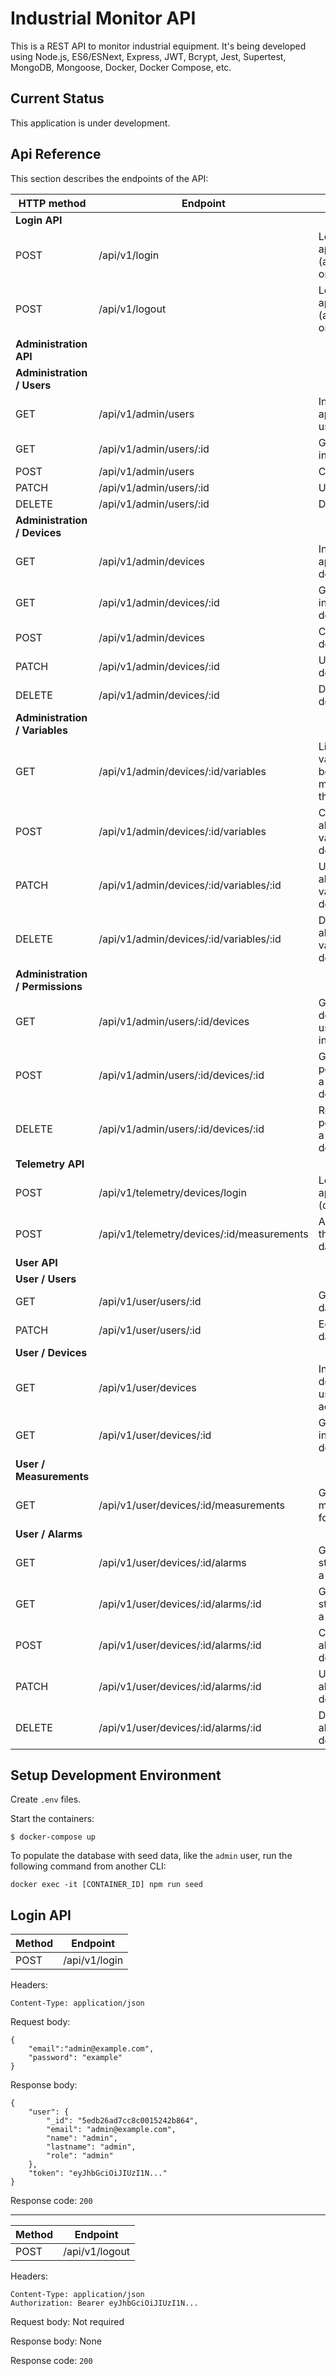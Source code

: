 # Industrial Monitor API
This is a REST API to monitor industrial equipment. It's being developed using Node.js, ES6/ESNext, Express, JWT, Bcrypt, Jest, Supertest, MongoDB, Mongoose, Docker, Docker Compose, etc.

## Current Status
This application is under development.

## Api Reference
This section describes the endpoints of the API:

|HTTP method|Endpoint|Description|Implemented|
|---|---|---|---|
|**Login API**|
|POST|/api/v1/login|Login to the application (administrator or user)|Yes|
|POST|/api/v1/logout|Logout of the application (administrator or user)|Yes|
|**Administration API**|
|**Administration / Users**|
|GET|/api/v1/admin/users|Index the application users|No|
|GET|/api/v1/admin/users/:id|Get an individual user|No|
|POST|/api/v1/admin/users|Create a user|No|
|PATCH|/api/v1/admin/users/:id|Update a user|No|
|DELETE|/api/v1/admin/users/:id|Delete a user|No|
|**Administration / Devices**|
|GET|/api/v1/admin/devices|Index the application devices|No|
|GET|/api/v1/admin/devices/:id|Get an individual device|No|
|POST|/api/v1/admin/devices|Create a device|No|
|PATCH|/api/v1/admin/devices/:id|Update a device|No|
|DELETE|/api/v1/admin/devices/:id|Delete a device|No|
|**Administration / Variables**|
|GET|/api/v1/admin/devices/:id/variables|List the variables being monitored in this device|No|
|POST|/api/v1/admin/devices/:id/variables|Create an allowed variable in this device|No|
|PATCH|/api/v1/admin/devices/:id/variables/:id|Update an allowed variable in this device|No|
|DELETE|/api/v1/admin/devices/:id/variables/:id|Delete an allowed variable in this device|No|
|**Administration / Permissions**|
|GET|/api/v1/admin/users/:id/devices|Get the devices that a user can interact with|No|
|POST|/api/v1/admin/users/:id/devices/:id|Give permission to a user over a device|No|
|DELETE|/api/v1/admin/users/:id/devices/:id|Revoke the permission to a user over a device|No|
|**Telemetry API**|
|POST|/api/v1/telemetry/devices/login|Login to the application (device)|Yes|
|POST|/api/v1/telemetry/devices/:id/measurements|A device send the monitored data|No|
|**User API**|
|**User / Users**|
|GET|/api/v1/user/users/:id|Get its own data|No|
|PATCH|/api/v1/user/users/:id|Edit its own data|No|
|**User / Devices**|
|GET|/api/v1/user/devices|Index the devices the user have access to|No|
|GET|/api/v1/user/devices/:id|Get an individual device|No|
|**User / Measurements**|
|GET|/api/v1/user/devices/:id/measurements|Get the measurements for a device|No|
|**User / Alarms**|
|GET|/api/v1/user/devices/:id/alarms|Get the alarms stablished for a device|No|
|GET|/api/v1/user/devices/:id/alarms/:id|Get an alarm stablished for a device|No|
|POST|/api/v1/user/devices/:id/alarms/:id|Create an alarm for a device|No|
|PATCH|/api/v1/user/devices/:id/alarms/:id|Update an alarm for a device|No|
|DELETE|/api/v1/user/devices/:id/alarms/:id|Delete an alarm for a device|No|

## Setup Development Environment

Create `.env` files.

Start the containers:
```
$ docker-compose up
```

To populate the database with seed data, like the `admin` user, run the following command from another CLI:
```
docker exec -it [CONTAINER_ID] npm run seed
```

## Login API
|Method|Endpoint|
|---|---|
|POST|/api/v1/login|

Headers:
```
Content-Type: application/json
```

Request body:
```
{
	"email":"admin@example.com",
	"password": "example"
}
```
Response body:
```
{
    "user": {
        "_id": "5edb26ad7cc8c0015242b864",
        "email": "admin@example.com",
        "name": "admin",
        "lastname": "admin",
        "role": "admin"
    },
    "token": "eyJhbGciOiJIUzI1N..."
}
```
Response code: `200`

---

|Method|Endpoint|
|---|---|
|POST|/api/v1/logout|

Headers: 
```
Content-Type: application/json
Authorization: Bearer eyJhbGciOiJIUzI1N...
```

Request body: Not required

Response body: None

Response code: `200`